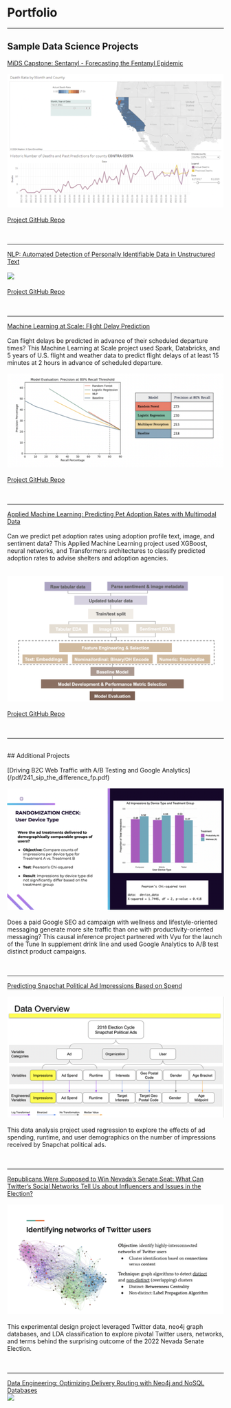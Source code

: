 # Portfolio

---

## Sample Data Science Projects 

[MiDS Capstone: Sentanyl - Forecasting the Fentanyl Epidemic](https://groups.ischool.berkeley.edu/Sentanyl/#)
<br><br>
<img src="images/sentanyl_dashboard_image.png?raw=true"/>
<br><br>
<a href="https://github.com/lmh34/team_5_3">Project GitHub Repo</a>
<br><br><br>

---
[NLP: Automated Detection of Personally Identifiable Data in Unstructured Text](/pdf/sample_presentation.pdf)
<br><br>
<img src="images/dummy_thumbnail.jpg?raw=true"/>
<br><br>
<a href="https://github.com/lmh34/team_5_3">Project GitHub Repo</a>
<br><br><br>

---
[Machine Learning at Scale: Flight Delay Prediction](/flight_delay_prediction)
<br>
<br>
Can flight delays be predicted in advance of their scheduled departure times? This Machine Learning at Scale project used Spark, Databricks, and 5 years of U.S. flight and weather data to predict flight delays of at least 15 minutes at 2 hours in advance of scheduled departure.
<br>
<br>
<img src="images/261_results_main.png?raw=true"/>
<br><br>
<a href="https://github.com/lmh34/team_5_3">Project GitHub Repo</a>
<br><br><br>

---
[Applied Machine Learning: Predicting Pet Adoption Rates with Multimodal Data](/pdf/207_final_presentation.pdf)
<br><br>
Can we predict pet adoption rates using adoption profile text, image, and sentiment data? This Applied Machine Learning project used XGBoost, neural networks, and Transformers architectures to classify predicted adoption rates to advise shelters and adoption agencies.   
<br><br>
<img src="images/207_pipeline.png?raw=true"/>
<br><br>
<a href="https://github.com/lmh34/mids-207-final-project-summer23-Rueda-Sambrailo-Herr-Liu-Kuehl">Project GitHub Repo</a>
<br><br><br>

---
<br>
## Additional Projects
<br><br>
[Driving B2C Web Traffic with A/B Testing and Google Analytics](/pdf/241_sip_the_difference_fp.pdf)
<br><br>
<img src="images/241_user_device.png?raw=true"/>
<br><br>
Does a paid Google SEO ad campaign with wellness and lifestyle-oriented messaging generate more site traffic than one with productivity-oriented messaging? This causal inference project partnered with Vyu for the launch of the Tune In supplement drink line and used Google Analytics to A/B test distinct product campaigns.  
<br><br><br>

---
[Predicting Snapchat Political Ad Impressions Based on Spend](/pdf/snapchat-political-ad-spend.pdf)
<br><br>
<img src="images/203_data.png?raw=true"/>
<br><br>This data analysis project used regression to explore the effects of ad spending, runtime, and user demographics on the number of impressions received by Snapchat political ads.
<br><br><br>

---
[Republicans Were Supposed to Win Nevada’s Senate Seat: What Can Twitter’s Social Networks Tell Us about Influencers and Issues in the Election?](/pdf/201_nv_election_twitter.pdf)
<br><br>
<img src="images/201_graph_algos.png?raw=true"/>
<br><br>This experimental design project leveraged Twitter data, neo4j graph databases, and LDA classification to explore pivotal Twitter users, networks, and terms behind the surprising outcome of the 2022 Nevada Senate Election.
<br><br><br>

---
[Data Engineering: Optimizing Delivery Routing with Neo4j and NoSQL Databases ](/pdf/205_presentation.pdf)
<br>
<img src="images/205_locker_map?raw=true"/>
<br><br><br>

<!-- Remove above link if you don't want to attibute -->
